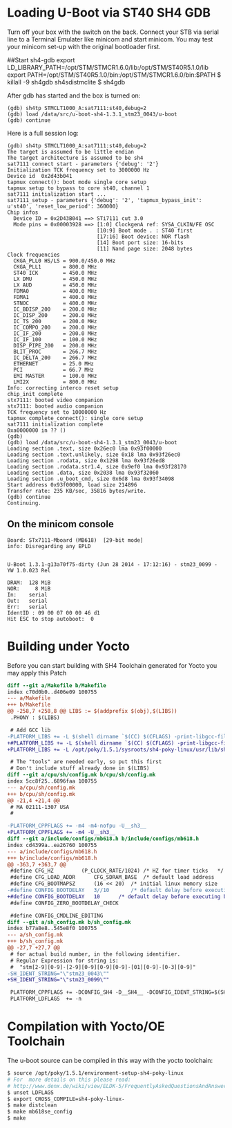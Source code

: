 # Loading U-Boot via ST40 SH4 GDB

Turn off your box with the switch on the back. Connect your STB via serial line to a Terminal Emulater like minicom and start minicom.
You may test your minicom set-up with the original bootloader first.

##Start sh4-gdb
    export LD_LIBRARY_PATH=/opt/STM/STMCR1.6.0/lib:/opt/STM/ST40R5.1.0/lib
    export PATH=/opt/STM/ST40R5.1.0/bin:/opt/STM/STMCR1.6.0/bin:$PATH
    $ killall -9 sh4gdb sh4sdistmclite
    $ sh4gdb

After gdb has started and the box is turned on:

    (gdb) sh4tp STMCLT1000_A:sat7111:st40,debug=2
    (gdb) load /data/src/u-boot-sh4-1.3.1_stm23_0043/u-boot
    (gdb) continue

Here is a full session log:

    (gdb) sh4tp STMCLT1000_A:sat7111:st40,debug=2
    The target is assumed to be little endian
    The target architecture is assumed to be sh4
    sat7111 connect start - parameters {'debug': '2'}
    Initialization TCK frequency set to 3000000 Hz
    Device id  0x2d43b041
    tapmux connect(): boot mode single core setup
    tapmux setup to bypass to core st40, channel 1
    sat7111 initialization start ...
    sat7111_setup - parameters {'debug': '2', 'tapmux_bypass_init': u'st40', 'reset_low_period': 360000}
    Chip infos
      Device ID = 0x2D43B041 ==> STi7111 cut 3.0
      Mode pins = 0x00003928 ==> [1:0] ClockgenA ref: SYSA_CLKIN/FE OSC
                                 [10:9] Boot mode . : ST40 first
                                 [17:16] Boot device: NOR flash
                                 [14] Boot port size: 16-bits
                                 [11] Nand page size: 2048 bytes
    Clock frequencies
      CKGA_PLL0 HS/LS = 900.0/450.0 MHz
      CKGA_PLL1       = 800.0 MHz
      ST40 ICK        = 450.0 MHz
      LX DMU          = 450.0 MHz
      LX AUD          = 450.0 MHz
      FDMA0           = 400.0 MHz
      FDMA1           = 400.0 MHz
      STNOC           = 400.0 MHz
      IC_BDISP_200    = 200.0 MHz
      IC_DISP_200     = 200.0 MHz
      IC_TS_200       = 200.0 MHz
      IC_COMPO_200    = 200.0 MHz
      IC_IF_200       = 200.0 MHz
      IC_IF_100       = 100.0 MHz
      DISP_PIPE_200   = 200.0 MHz
      BLIT_PROC       = 266.7 MHz
      IC_DELTA_200    = 266.7 MHz
      ETHERNET        = 25.0 MHz
      PCI             = 66.7 MHz
      EMI MASTER      = 100.0 MHz
      LMI2X           = 800.0 MHz
    Info: correcting interco reset setup
    chip_init complete
    stx7111: booted video companion
    stx7111: booted audio companion
    TCK frequency set to 10000000 Hz
    tapmux complete_connect(): single core setup
    sat7111 initialization complete
    0xa0000000 in ?? ()
    (gdb)
    (gdb) load /data/src/u-boot-sh4-1.3.1_stm23_0043/u-boot
    Loading section .text, size 0x26ec0 lma 0x93f00000
    Loading section .text.unlikely, size 0x18 lma 0x93f26ec0
    Loading section .rodata, size 0x1298 lma 0x93f26ed8
    Loading section .rodata.str1.4, size 0x9ef0 lma 0x93f28170
    Loading section .data, size 0x2038 lma 0x93f32060
    Loading section .u_boot_cmd, size 0x6d8 lma 0x93f34098
    Start address 0x93f00000, load size 214896
    Transfer rate: 235 KB/sec, 35816 bytes/write.
    (gdb) continue
    Continuing.




## On the minicom console

    Board: STx7111-Mboard (MB618)  [29-bit mode]
    info: Disregarding any EPLD


    U-Boot 1.3.1-g13a70f75-dirty (Jun 28 2014 - 17:12:16) - stm23_0099 - YW 1.0.023 Rel

    DRAM:  128 MiB
    NOR:     8 MiB
    In:    serial
    Out:   serial
    Err:   serial
    IdentID : 09 00 07 00 00 46 d1
    Hit ESC to stop autoboot:  0

# Building under Yocto

Before you can start building with SH4 Toolchain generated for Yocto you may apply this Patch

``` diff
diff --git a/Makefile b/Makefile
index c70d0b0..d406e09 100755
--- a/Makefile
+++ b/Makefile
@@ -258,7 +258,8 @@ LIBS := $(addprefix $(obj),$(LIBS))
 .PHONY : $(LIBS)

 # Add GCC lib
-PLATFORM_LIBS += -L $(shell dirname `$(CC) $(CFLAGS) -print-libgcc-file-name`) -lgcc
+#PLATFORM_LIBS += -L $(shell dirname `$(CC) $(CFLAGS) -print-libgcc-file-name`) -lgcc
+PLATFORM_LIBS += -L /opt/poky/1.5.1/sysroots/sh4-poky-linux/usr/lib/sh4-poky-linux/4.7.2 -lgcc

 # The "tools" are needed early, so put this first
 # Don't include stuff already done in $(LIBS)
diff --git a/cpu/sh/config.mk b/cpu/sh/config.mk
index 5cc8f25..6896faa 100755
--- a/cpu/sh/config.mk
+++ b/cpu/sh/config.mk
@@ -21,4 +21,4 @@
 # MA 02111-1307 USA
 #

-PLATFORM_CPPFLAGS += -m4 -m4-nofpu -U__sh3__
+PLATFORM_CPPFLAGS += -m4 -U__sh3__
diff --git a/include/configs/mb618.h b/include/configs/mb618.h
index cd4399a..ea26760 100755
--- a/include/configs/mb618.h
+++ b/include/configs/mb618.h
@@ -363,7 +363,7 @@
 #define CFG_HZ			(P_CLOCK_RATE/1024) /* HZ for timer ticks	*/
 #define CFG_LOAD_ADDR		CFG_SDRAM_BASE	/* default load address		*/
 #define CFG_BOOTMAPSZ		(16 << 20)	/* initial linux memory size	*/
-#define CONFIG_BOOTDELAY	3//10		/* default delay before executing bootcmd */
+#define CONFIG_BOOTDELAY	10		/* default delay before executing bootcmd */
 #define CONFIG_ZERO_BOOTDELAY_CHECK

 #define CONFIG_CMDLINE_EDITING
diff --git a/sh_config.mk b/sh_config.mk
index b77a8e8..545e8f0 100755
--- a/sh_config.mk
+++ b/sh_config.mk
@@ -27,7 +27,7 @@
 # for actual build number, in the following identifier.
 # Regular Expression for string is:
 # 	"stm[2-9][0-9]-[2-9][0-9][0-9][0-9]-[01][0-9]-[0-3][0-9]"
-SH_IDENT_STRING="\"stm23_0043\""
+SH_IDENT_STRING="\"stm23_0099\""

 PLATFORM_CPPFLAGS += -DCONFIG_SH4 -D__SH4__ -DCONFIG_IDENT_STRING=$(SH_IDENT_STRING)
 PLATFORM_LDFLAGS  += -n
```

# Compilation with Yocto/OE Toolchain

The u-boot source can be compiled in this way with the yocto toolchain:

```bash
$ source /opt/poky/1.5.1/environment-setup-sh4-poky-linux
# For  more details on this please read:
# http://www.denx.de/wiki/view/ELDK-5/FrequentlyAskedQuestionsAndAnswers#Compiling_U_Boot_or_Linux_fails
$ unset LDFLAGS
$ export CROSS_COMPILE=sh4-poky-linux-
$ make distclean
$ make mb618se_config
$ make
```